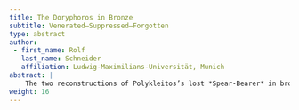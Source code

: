 ```yaml
---
title: The Doryphoros in Bronze
subtitle: Venerated–Suppressed–Forgotten
type: abstract
author:
 - first_name: Rolf
   last_name: Schneider
   affiliation: Ludwig-Maximilians-Universität, Munich
abstract: |
    The two reconstructions of Polykleitos’s lost *Spear-Bearer* in bronze can tell us many stories. They were both made in Munich from three Roman copies between 1910 and 1921. This paper addresses the bronzes’ place in history: in ancient art, in Stettin and Munich, and in Germany after the First and Second World Wars.
weight: 16
---
```


